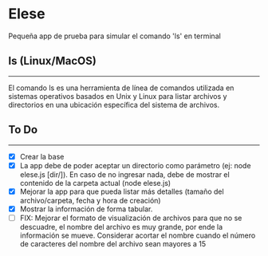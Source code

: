 # Elese

Pequeña app de prueba para simular el comando 'ls' en terminal

## ls (Linux/MacOS)
---
El comando ls es una herramienta de línea de comandos utilizada en sistemas operativos basados en Unix y Linux para listar archivos y directorios en una ubicación específica del sistema de archivos.

## To Do
---
- [x] Crear la base
- [x] La app debe de poder aceptar un directorio como parámetro (ej: node elese.js [dir/]). En caso de no ingresar nada, debe de mostrar el contenido de la carpeta actual (node elese.js) 
- [x] Mejorar la app para que pueda listar más detalles (tamaño del archivo/carpeta, fecha y hora de creación)
- [x] Mostrar la información de forma tabular.
- [ ] FIX: Mejorar el formato de visualización de archivos para que no se descuadre, el nombre del archivo es muy grande, por ende la información se mueve. Considerar acortar el nombre cuando el número de caracteres del nombre del archivo sean mayores a 15